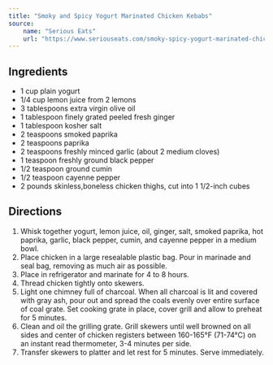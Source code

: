```yaml
---
title: "Smoky and Spicy Yogurt Marinated Chicken Kebabs"
source:
    name: "Serious Eats"
    url: "https://www.seriouseats.com/smoky-spicy-yogurt-marinated-chicken-kebabs-recipe"
---
```


## Ingredients

-   1 cup plain yogurt
-   1/4 cup lemon juice from 2 lemons
-   3 tablespoons extra virgin olive oil
-   1 tablespoon finely grated peeled fresh ginger
-   1 tablespoon kosher salt
-   2 teaspoons smoked paprika
-   2 teaspoons paprika
-   2 teaspoons freshly minced garlic (about 2 medium cloves)
-   1 teaspoon freshly ground black pepper
-   1/2 teaspoon ground cumin
-   1/2 teaspoon cayenne pepper
-   2 pounds skinless,boneless chicken thighs, cut into 1 1/2-inch cubes

## Directions

1. Whisk together yogurt, lemon juice, oil, ginger, salt, smoked paprika, hot paprika, garlic, black pepper, cumin, and cayenne pepper in a medium bowl.
1. Place chicken in a large resealable plastic bag. Pour in marinade and seal bag, removing as much air as possible.
1. Place in refrigerator and marinate for 4 to 8 hours.
1. Thread chicken tightly onto skewers.
1. Light one chimney full of charcoal. When all charcoal is lit and covered with gray ash, pour out and spread the coals evenly over entire surface of coal grate. Set cooking grate in place, cover grill and allow to preheat for 5 minutes.
1. Clean and oil the grilling grate. Grill skewers until well browned on all sides and center of chicken registers between 160-165°F (71-74°C) on an instant read thermometer, 3-4 minutes per side.
1. Transfer skewers to platter and let rest for 5 minutes. Serve immediately.
